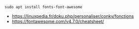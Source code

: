 
<code>sudo apt install fonts-font-awesome</code>
* https://linuxpedia.fr/doku.php/personaliser/conky/fonctions
* https://fontawesome.com/v4.7.0/cheatsheet/
